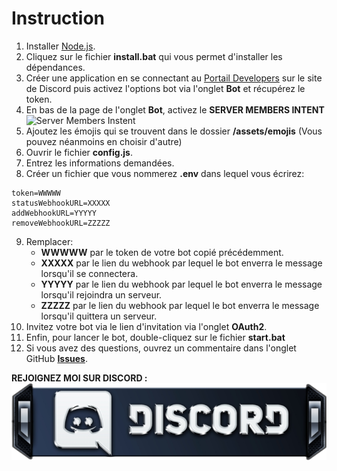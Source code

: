 # Instruction
1.  Installer [Node.js](https://nodejs.org/en/).
2.  Cliquez sur le fichier __**install.bat**__ qui vous permet d'installer les dépendances.
3.  Créer une application en se connectant au [Portail Developers](https://discordapp.com/developers/applications/) sur le site de Discord puis activez l'options bot via l'onglet **Bot** et récupérez le token.
4.  En bas de la page de l'onglet **Bot**, activez le __**SERVER MEMBERS INTENT**__
    ![Server Members Instent](https://i.imgur.com/ywbvEv0.png)
5. Ajoutez les émojis qui se trouvent dans le dossier __/assets/emojis__ (Vous pouvez néanmoins en choisir d'autre)
6.  Ouvrir le fichier __**config.js**__.
7.  Entrez les informations demandées.
8.  Créer un fichier que vous nommerez **.env** dans lequel vous écrirez:
```
token=WWWWW
statusWebhookURL=XXXXX
addWebhookURL=YYYYY
removeWebhookURL=ZZZZZ
```
9.  Remplacer:
    * __WWWWW__ par le token de votre bot copié précédemment.
    * __XXXXX__ par le lien du webhook par lequel le bot enverra le message lorsqu'il se connectera.
    * __YYYYY__ par le lien du webhook par lequel le bot enverra le message lorsqu'il rejoindra un serveur.
    * __ZZZZZ__ par le lien du webhook par lequel le bot enverra le message lorsqu'il quittera un serveur.
10.  Invitez votre bot via le lien d'invitation via l'onglet **OAuth2**.
11.  Enfin, pour lancer le bot, double-cliquez sur le fichier __**start.bat**__
12. Si vous avez des questions, ouvrez un commentaire dans l'onglet GitHub **[Issues](https://github.com/aeziotech/bunny-logger/issues)**.

__**REJOIGNEZ MOI SUR DISCORD :**__
[![discord-banner](./assets/img/discord-banner.png)](https://discord.gg/Qd8Tzkj7Q5)